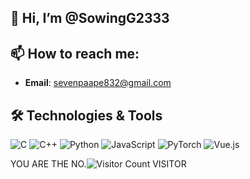 ## 👋 Hi, I’m @SowingG2333
## 📫 How to reach me:
- **Email**: sevenpaape832@gmail.com
## 🛠 Technologies & Tools
![C](https://img.shields.io/badge/c-%2300599C.svg?style=for-the-badge&logo=c&logoColor=white)
![C++](https://img.shields.io/badge/c++-%2300599C.svg?style=for-the-badge&logo=c%2B%2B&logoColor=white)
![Python](https://img.shields.io/badge/python-%2314354C.svg?style=for-the-badge&logo=python&logoColor=white)
![JavaScript](https://img.shields.io/badge/javascript-%23323330.svg?style=for-the-badge&logo=javascript&logoColor=%23F7DF1E)
![PyTorch](https://img.shields.io/badge/pytorch-%23EE4C2C.svg?style=for-the-badge&logo=pytorch&logoColor=white)
![Vue.js](https://img.shields.io/badge/vuejs-%2335495e.svg?style=for-the-badge&logo=vue.js&logoColor=%234FC08D)

YOU ARE THE NO.![Visitor Count](https://profile-counter.glitch.me/{SowingG2333}/count.svg) VISITOR
